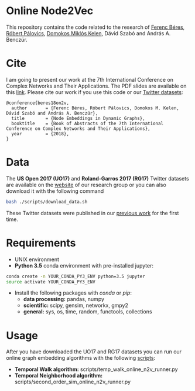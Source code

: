﻿Online Node2Vec
========================

This repository contains the code related to the research of [Ferenc Béres](https://github.com/ferencberes), [Róbert Pálovics](https://github.com/rpalovics), [Domokos Miklós Kelen](https://github.com/proto-n), Dávid Szabó and András A. Benczúr.

# Cite

I am going to present our work at the 7th International Conference on Complex Networks and Their Applications. The PDF slides are available on this [link](docs/node_embeddings_in_dynamic_graphs.pdf). Please cite our work if you use this code or our [Twitter datasets](https://dms.sztaki.hu/hu/letoltes/temporal-katz-centrality-data-sets):

```
@conference{beres18on2v,
  author       = {Ferenc Béres, Róbert Pálovics, Domokos M. Kelen, Dávid Szabó and András A. Benczúr}, 
  title        = {Node Embeddings in Dynamic Graphs},
  booktitle    = {Book of Abstracts of the 7th International Conference on Complex Networks and Their Applications},
  year         = {2018},
}
```

# Data

The **US Open 2017 (UO17)** and **Roland-Garros 2017 (RG17)** Twitter datasets are available on the [website](https://dms.sztaki.hu/hu/letoltes/temporal-katz-centrality-data-sets) of our research group or you can also download it with the following command
```bash
bash ./scripts/download_data.sh
```

These Twitter datasets were published in our [previous work](https://link.springer.com/article/10.1007/s41109-018-0080-5) for the first time.

# Requirements

   * UNIX environment
   * **Python 3.5** conda environment with pre-installed jupyter:

   ```bash
   conda create -n YOUR_CONDA_PY3_ENV python=3.5 jupyter
   source activate YOUR_CONDA_PY3_ENV
   ```
   * Install the following packages with *conda* or *pip*:
      * **data processing:** pandas, numpy
      * **scientific:** scipy, gensim, networkx, gmpy2
      * **general:** sys, os, time, random, functools, collections

# Usage

After you have downloaded the UO17 and RG17 datasets you can run our online graph embedding algorithms with the following [scripts](scripts/):

   * **Temporal Walk algorithm:** scripts/temp_walk_online_n2v_runner.py
   * **Temporal Neighborhood algorithm:** scripts/second_order_sim_online_n2v_runner.py